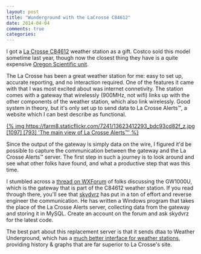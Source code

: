 ```yaml
---
layout: post
title: "Wunderground with the LaCrosse C84612"
date: 2014-04-04
comments: true
categories: 
---
```


I got a [La Crosse C84612](http://www.lacrossetechnology.com/c84612/) weather station as a gift.  Costco sold this model sometime last year, though now the closest thing they have is a quite expensive [Oregon Scientific unit](http://www.costco.com/Oregon-Scientific-WMR300-Ultra-Precision-Professional-Weather-System.product.100086588.html).

The La Crosse has been a great weather station for me: easy to set up, accurate reporting, and no interaction required.  One of the features it came with that I was most excited about was internet connetivity.  The station comes with a gateway that wirelessly (900MHz, not wifi) links up with the other components of the weather station, which also link wirelessly.  Good system in theory, but it's only set up to send data to La Crosse Alerts™, a website which I can best describe as functional.

[{% img https://farm8.staticflickr.com/7241/13623412293_bdc93cd82f_z.jpg [1097] [793] 'The main view of La Crosse Alerts™' %}](https://www.flickr.com/photos/dinomite/13623412293/)

Since the output of the gateway is simply data on the wire, I figured it'd be possible to capture the communication between the gateway and the La Crosse Alerts™ server.  The first step in such a journey is to look around and see what other folks have found, and what a productive step that was this time.

I stumbled across a [thread on WXForum](http://www.wxforum.net/index.php?topic=14299.0) of folks discussing the GW1000U, which is the gateway that is part of the C84612 weather station.  If you read through there, you'll see that [skydvrz](http://www.wxforum.net/index.php?action=profile;u=11566) has put in a ton of effort and reverse engineer the communication.  He has written a Windows program that takes the place of the La Crosse Alerts server, collecting data from the gateway and storing it in MySQL.  Create an account on the forum and ask skydvrz for the latest code.

The best part about this replacement server is that it sends dtaa to Weather Underground, which has a [much better interface for weather stations](http://www.wunderground.com/weatherstation/WXDailyHistory.asp?ID=KVAARLIN28), providing history & graphs that are far superior to La Crosse's site.
